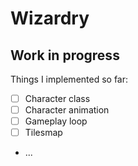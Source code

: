 # Wizardry

## Work in progress

Things I implemented so far:
- [ ] Character class
- [ ] Character animation
- [ ] Gameplay loop
- [ ] Tilesmap
- ... 
